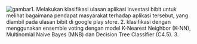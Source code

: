 ![gambar](https://github.com/user-attachments/assets/658258f8-fb21-48c4-906c-0eb527a48b01)1. Melakukan klasifikasi ulasan aplikasi investasi bibit untuk melihat bagaimana pendapat masyarakat terhadap aplikasi tersebut, yang diambil pada ulasan bibit di google play store.
2. klasifikasi dengan menggunakan ensemble voting dengan model K-Nearest Neighbor (K-NN), Multinomial Naive Bayes (MNB) dan Decision Tree Classifier (C4.5).
3. 
